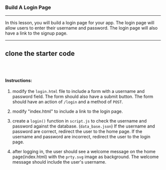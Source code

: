 ### Build A Login Page 

---

In this lesson, you will build a login page for your app. The login page will allow users to enter their username and password. The login page will also have a link to the signup page.

---
## clone the starter code

```bash

    

```


#### Instructions:

1. modify the `login.html` file to include a form with a username and password field. The form should also have a submit button. The form should have an action of `/login` and a method of `POST`.

2. modify "index.html" to include a link to the login page.

3. create a `login()` function in `script.js` to check the username and password against the database. (`data_base.json`) If the username and password are correct, redirect the user to the home page. If the username and password are incorrect, redirect the user to the login page.

4. after logging in, the user should see a welcome message on the home page(index.html) with the `prty.svg` image as background. The welcome message should include the user's username.
